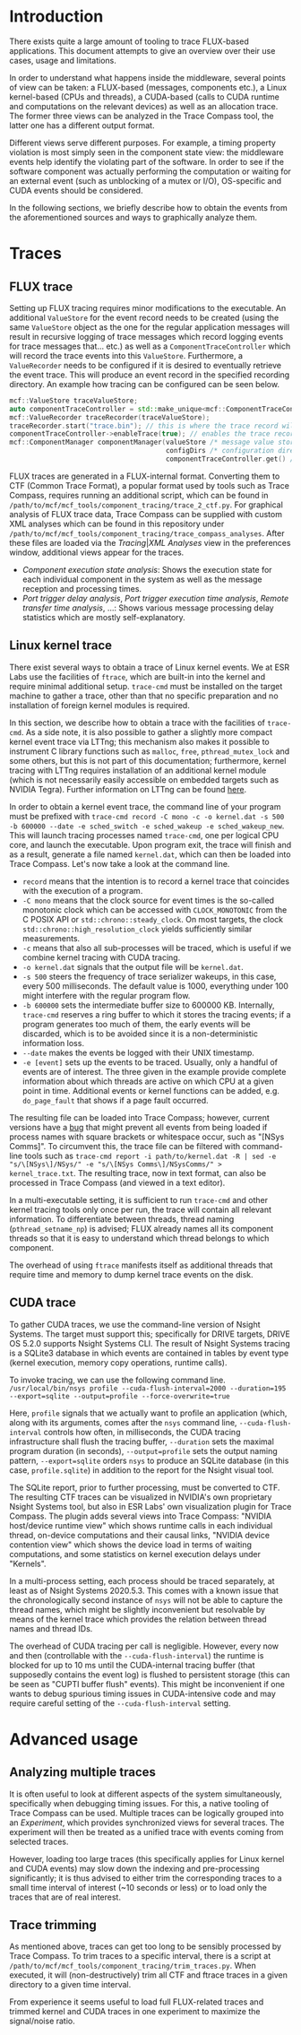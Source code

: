 Introduction
============

There exists quite a large amount of tooling to trace FLUX-based applications.
This document attempts to give an overview over their use cases, usage and
limitations.

In order to understand what happens inside the middleware, several points of
view can be taken: a FLUX-based (messages, components etc.), a Linux
kernel-based (CPUs and threads), a CUDA-based (calls to CUDA runtime and
computations on the relevant devices) as well as an allocation trace. The
former three views can be analyzed in the Trace Compass tool, the latter one
has a different output format.

Different views serve different purposes. For example, a timing property violation is
most simply seen in the component state view: the middleware events help identify
the violating part of the software. In order to see if the software component
was actually performing the computation or waiting for an external event (such
as unblocking of a mutex or I/O), OS-specific and CUDA events should be 
considered. 

In the following sections, we briefly describe how to obtain the events from
the aforementioned sources and ways to graphically analyze them.

Traces
======

## FLUX trace

Setting up FLUX tracing requires minor modifications to the executable. An additional `ValueStore` for the event record
needs to be created (using the same `ValueStore` object as the one for the regular application messages will result in
recursive logging of trace messages which record logging events for trace messages that... etc.) as well as
a `ComponentTraceController` which will record the trace events into this `ValueStore`. Furthermore, a `ValueRecorder`
needs to be configured if it is desired to eventually retrieve the event trace. This will produce an event record in the
specified recording directory. An example how tracing can be configured can be seen below.

```c++
mcf::ValueStore traceValueStore;
auto componentTraceController = std::make_unique<mcf::ComponentTraceController>("FLUX", traceValueStore); // "FLUX" is the process name, to differentiate between multi-process traces
mcf::ValueRecorder traceRecorder(traceValueStore);
traceRecorder.start("trace.bin"); // this is where the trace record will be stored
componentTraceController->enableTrace(true); // enables the trace recording
mcf::ComponentManager componentManager(valueStore /* message value store */,
                                       configDirs /* configuration directories */,
                                       componentTraceController.get() /* pass the controller so it will get trace messages */);
```

FLUX traces are generated in a FLUX-internal format. Converting
them to CTF (Common Trace Format), a popular format used by tools such as Trace
Compass, requires running an additional script, which can be found in
`/path/to/mcf/mcf_tools/component_tracing/trace_2_ctf.py`.
For graphical analysis of FLUX trace data, Trace Compass can be supplied with 
custom XML analyses which can be found in this repository under
`/path/to/mcf/mcf_tools/component_tracing/trace_compass_analyses`. After these files
are loaded via the _Tracing_|_XML Analyses_ view in the preferences window,
additional views appear for the traces.

* _Component execution state analysis_: Shows the execution state for each
  individual component in the system as well as the message reception and
  processing times.
* _Port trigger delay analysis_, _Port trigger execution time analysis_, 
  _Remote transfer time analysis_, …: Shows various message processing delay 
  statistics which are mostly self-explanatory.

## Linux kernel trace

There exist several ways to obtain a trace of Linux kernel events. We at ESR Labs 
use the facilities of `ftrace`, which are built-in into the kernel and require minimal additional setup. `trace-cmd` must be installed on
the target machine to gather a trace, other than that no specific preparation
and no installation of foreign kernel modules is required.

In this section, we describe how to obtain a trace with the facilities of
`trace-cmd`. As a side note, it is also possible to gather a slightly more
compact kernel event trace via LTTng; this mechanism also makes it possible 
to instrument C library functions such as `malloc`, `free`,
`pthread_mutex_lock` and some others, but this is not part of this
documentation; furthermore, kernel tracing with LTTng requires installation of
an additional kernel module (which is not necessarily easily accessible on
embedded targets such as NVIDIA Tegra). Further information on LTTng can be
found [here](https://lttng.org/docs/#doc-liblttng-ust-libc-pthread-wrapper).

In order to obtain a kernel event trace, the command line of your program must
be prefixed with `trace-cmd record -C mono -c -o kernel.dat -s 500 -b 600000
--date -e sched_switch -e sched_wakeup -e sched_wakeup_new`. This will launch
tracing processes named `trace-cmd`, one per logical CPU core, and launch the
executable. Upon program exit, the trace will finish and as a result, generate
a file named `kernel.dat`, which can then be loaded into Trace Compass. Let's
now take a look at the command line.

* `record` means that the intention is to record a kernel trace that coincides
  with the execution of a program.
* `-C mono` means that the clock source for event times is the so-called
  monotonic clock which can be accessed with `CLOCK_MONOTONIC` from the C POSIX
  API or `std::chrono::steady_clock`. On most targets, the clock 
  `std::chrono::high_resolution_clock` yields sufficiently similar measurements.
* `-c` means that also all sub-processes will be traced, which is useful if we
  combine kernel tracing with CUDA tracing.
* `-o kernel.dat` signals that the output file will be `kernel.dat`.
* `-s 500` steers the frequency of trace serializer wakeups, in this case,
  every $500$ milliseconds. The default value is $1000$, everything under $100$
  might interfere with the regular program flow.
* `-b 600000` sets the intermediate buffer size to $600000$ KB. Internally,
  `trace-cmd` reserves a ring buffer to which it stores the tracing events; if a
  program generates too much of them, the early events will be discarded, which
  is to be avoided since it is a non-deterministic information loss.
* `--date` makes the events be logged with their UNIX timestamp.
* `-e [event]` sets up the events to be traced. Usually, only a handful of
  events are of interest. The three given in the example provide complete
  information about which threads are active on which CPU at a given point in
  time. Additional events or kernel functions can be added, e.g. `do_page_fault`
  that shows if a page fault occurred.

The resulting file can be loaded into Trace Compass; however, current versions
have a [bug](https://bugs.eclipse.org/bugs/show_bug.cgi?id=573612) that might
prevent all events from being loaded if process names with square brackets or
whitespace occur, such as "[NSys Comms]". To circumvent this, the trace file
can be filtered with command-line tools such as `trace-cmd report -i
path/to/kernel.dat -R | sed -e "s/\[NSys\]/NSys/" -e "s/\[NSys
Comms\]/NSysComms/" > kernel_trace.txt`. The resulting trace, now in text
format, can also be processed in Trace Compass (and viewed in a text editor).

In a multi-executable setting, it is sufficient to run `trace-cmd` and other
kernel tracing tools only once per run, the trace will contain all relevant
information. To differentiate between threads, thread naming
(`pthread_setname_np`) is advised; FLUX already names all its component threads
so that it is easy to understand which thread belongs to which component.

The overhead of using `ftrace` manifests itself as additional threads that
require time and memory to dump kernel trace events on the disk.

## CUDA trace

To gather CUDA traces, we use the command-line version of Nsight Systems. The
target must support this; specifically for DRIVE targets, DRIVE OS 5.2.0 
supports Nsight Systems CLI. The result of Nsight Systems tracing is a SQLite3
database in which events are contained in tables by event type (kernel
execution, memory copy operations, runtime calls).

To invoke tracing, we can use the following command line.
`/usr/local/bin/nsys profile --cuda-flush-interval=2000 --duration=195
--export=sqlite --output=profile --force-overwrite=true`

Here, `profile` signals that we actually want to profile an application (which,
along with its arguments, comes after the `nsys` command line,
`--cuda-flush-interval` controls how often, in milliseconds, the CUDA tracing 
infrastructure shall flush the tracing buffer, `--duration` sets the maximal 
program duration (in seconds), `--output=profile` sets the output naming
pattern, `--export=sqlite` orders `nsys` to produce an SQLite database (in this
case, `profile.sqlite`) in addition to the report for the Nsight visual tool.

The SQLite report, prior to further processing, must be converted to CTF. 
The resulting CTF traces can be visualized in NVIDIA's own proprietary Nsight 
Systems tool, but also in ESR Labs' own visualization plugin for Trace Compass. The plugin adds several views into Trace
Compass: "NVIDIA host/device runtime view" which shows runtime calls in each individual thread, on-device computations
and their causal links, "NVIDIA device contention view" which shows the device load in terms of waiting computations,
and some statistics on kernel execution delays under "Kernels".

In a multi-process setting, each process should be traced separately, at least
as of Nsight Systems 2020.5.3. This comes with a known issue that the
chronologically second instance of `nsys` will not be able to capture the thread
names, which might be slightly inconvenient but resolvable by means of the
kernel trace which provides the relation between thread names and thread IDs.

The overhead of CUDA tracing per call is negligible. However, every now and then
(controllable with the `--cuda-flush-interval`) the runtime is blocked for up to
$10$ ms until the CUDA-internal tracing buffer (that supposedly contains the
event log) is flushed to persistent storage (this can be seen as "CUPTI buffer
flush" events). This might be inconvenient if one wants to debug spurious timing issues in CUDA-intensive code and may
require careful setting of the `--cuda-flush-interval` setting.

Advanced usage
==============

## Analyzing multiple traces

It is often useful to look at different aspects of the system simultaneously, specifically when debugging timing issues.
For this, a native tooling of Trace Compass can be used. Multiple traces can be logically grouped into an _Experiment_,
which provides synchronized views for several traces. The experiment will then be treated as a unified trace with events
coming from selected traces.

However, loading too large traces (this specifically applies for Linux kernel
and CUDA events) may slow down the indexing and pre-processing significantly;
it is thus advised to either trim the corresponding traces to a small time 
interval of interest (~10 seconds or less) or to load only the traces that are 
of real interest.

## Trace trimming

As mentioned above, traces can get too long to be sensibly processed by Trace
Compass. To trim traces to a specific interval, there is a script at
`/path/to/mcf/mcf_tools/component_tracing/trim_traces.py`. When executed, it will
(non-destructively) trim all CTF and ftrace traces in a given directory to a 
given time interval.

From experience it seems useful to load full FLUX-related traces and 
trimmed kernel and CUDA traces in one experiment to maximize the signal/noise
ratio.
